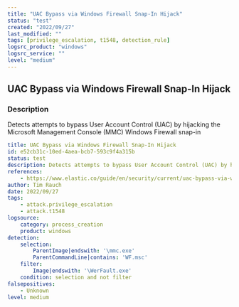 ```yaml
---
title: "UAC Bypass via Windows Firewall Snap-In Hijack"
status: "test"
created: "2022/09/27"
last_modified: ""
tags: [privilege_escalation, t1548, detection_rule]
logsrc_product: "windows"
logsrc_service: ""
level: "medium"
---
```


## UAC Bypass via Windows Firewall Snap-In Hijack

### Description

Detects attempts to bypass User Account Control (UAC) by hijacking the Microsoft Management Console (MMC) Windows Firewall snap-in

```yml
title: UAC Bypass via Windows Firewall Snap-In Hijack
id: e52cb31c-10ed-4aea-bcb7-593c9f4a315b
status: test
description: Detects attempts to bypass User Account Control (UAC) by hijacking the Microsoft Management Console (MMC) Windows Firewall snap-in
references:
    - https://www.elastic.co/guide/en/security/current/uac-bypass-via-windows-firewall-snap-in-hijack.html#uac-bypass-via-windows-firewall-snap-in-hijack
author: Tim Rauch
date: 2022/09/27
tags:
    - attack.privilege_escalation
    - attack.t1548
logsource:
    category: process_creation
    product: windows
detection:
    selection:
        ParentImage|endswith: '\mmc.exe'
        ParentCommandLine|contains: 'WF.msc'
    filter:
        Image|endswith: '\WerFault.exe'
    condition: selection and not filter
falsepositives:
    - Unknown
level: medium

```
